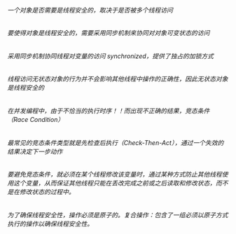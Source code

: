 ###### 一个对象是否需要是线程安全的，取决于是否被多个线程访问
###### 要使得对象是线程安全的，需要采用同步机制来协同对对象可变状态的访问
###### 采用同步机制协同线程对变量的访问 synchronized，提供了独占的加锁方式
###### 线程访问无状态对象的行为并不会影响其他线程中操作的正确性，因此无状态对象是线程安全的
###### 在并发编程中，由于不恰当的执行时序！！而出现不正确的结果，竞态条件（Race Condition）
###### 最常见的竞态条件类型就是先检查后执行（Check-Then-Act），通过一个失效的结果决定下一步动作
###### 要避免竞态条件，就必须在某个线程修改该变量时，通过某种方式防止其他线程使用这个变量，从而保证其他线程只能在丢改完成之前或之后读取和修改状态，而不是在修改状态的过程中。
###### 为了确保线程安全性，操作必须是原子的。复合操作：包含了一组必须以原子方式执行的操作以确保线程安全性。
